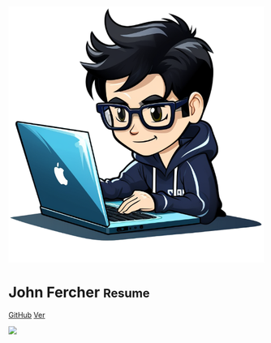 ![logo](assets/images/logo.png)

# John Fercher <small>Resume</small>

[GitHub](https://github.com/johnfercher)
[Ver](README.md)

![](assets/images/bg.svg)
